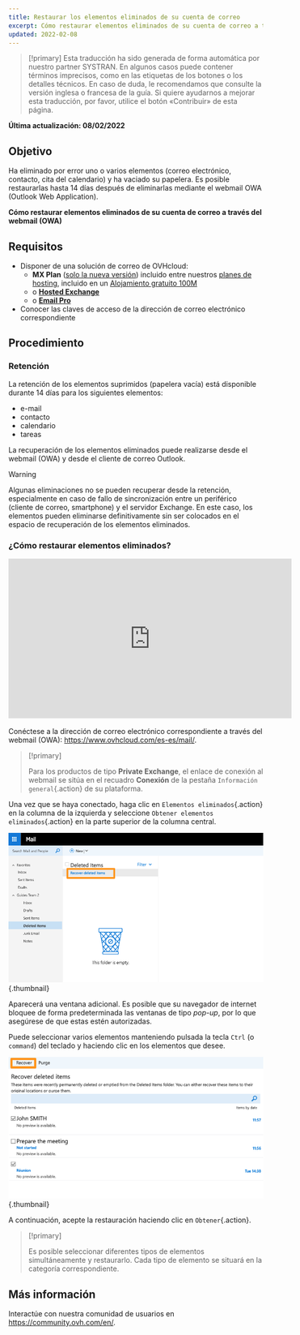 ```yaml
---
title: Restaurar los elementos eliminados de su cuenta de correo
excerpt: Cómo restaurar elementos eliminados de su cuenta de correo a través del webmail (OWA)
updated: 2022-02-08
---
```


> [!primary]
> Esta traducción ha sido generada de forma automática por nuestro partner SYSTRAN. En algunos casos puede contener términos imprecisos, como en las etiquetas de los botones o los detalles técnicos. En caso de duda, le recomendamos que consulte la versión inglesa o francesa de la guía. Si quiere ayudarnos a mejorar esta traducción, por favor, utilice el botón «Contribuir» de esta página.
>

**Última actualización: 08/02/2022**
 
## Objetivo

Ha eliminado por error uno o varios elementos (correo electrónico, contacto, cita del calendario) y ha vaciado su papelera. Es posible restaurarlas hasta 14 días después de eliminarlas mediante el webmail OWA (Outlook Web Application).

**Cómo restaurar elementos eliminados de su cuenta de correo a través del webmail (OWA)**
 
## Requisitos
 
- Disponer de una solución de correo de OVHcloud:
    - **MX Plan** ([solo la nueva versión](/pages/web_cloud/email_and_collaborative_solutions/mx_plan/email_generalities)) incluido entre nuestros [planes de hosting](https://www.ovhcloud.com/es-es/web-hosting/), incluido en un [Alojamiento gratuito 100M](https://www.ovhcloud.com/es-es/domains/free-web-hosting/) 
    - o [**Hosted Exchange**](https://www.ovhcloud.com/es-es/emails/hosted-exchange/)
    - o [**Email Pro**](https://www.ovhcloud.com/es-es/emails/email-pro/)
- Conocer las claves de acceso de la dirección de correo electrónico correspondiente

## Procedimiento

### Retención

La retención de los elementos suprimidos (papelera vacía) está disponible durante 14 días para los siguientes elementos:

- e-mail
- contacto
- calendario
- tareas

La recuperación de los elementos eliminados puede realizarse desde el webmail (OWA) y desde el cliente de correo Outlook.

> [!warning]
>
> Algunas eliminaciones no se pueden recuperar desde la retención, especialmente en caso de fallo de sincronización entre un periférico (cliente de correo, smartphone) y el servidor Exchange. En este caso, los elementos pueden eliminarse definitivamente sin ser colocados en el espacio de recuperación de los elementos eliminados.
>

### ¿Cómo restaurar elementos eliminados?

<iframe width="560" height="315" src="https://www.youtube-nocookie.com/embed/xnq6wvANUFs?start=117" title="Vídeo de YouTube" frameborder="0" allow="accelerometer; autoplay; clipboard-write; encrypted-media; gyroscope; picture-in-picture" allowfullscreen></iframe>

Conéctese a la dirección de correo electrónico correspondiente a través del webmail (OWA): <https://www.ovhcloud.com/es-es/mail/>.

> [!primary]
>
> Para los productos de tipo **Private Exchange**, el enlace de conexión al webmail se sitúa en el recuadro **Conexión** de la pestaña `Información general`{.action} de su plataforma.

Una vez que se haya conectado, haga clic en `Elementos eliminados`{.action} en la columna de la izquierda y seleccione `Obtener elementos eliminados`{.action} en la parte superior de la columna central.

![correo electrónico](images/3582.png){.thumbnail}

Aparecerá una ventana adicional. Es posible que su navegador de internet bloquee de forma predeterminada las ventanas de tipo *pop-up*, por lo que asegúrese de que estas estén autorizadas.

Puede seleccionar varios elementos manteniendo pulsada la tecla `Ctrl` (o `command`) del teclado y haciendo clic en los elementos que desee.

![correo electrónico](images/3584.png){.thumbnail}

A continuación, acepte la restauración haciendo clic en `Obtener`{.action}.

> [!primary]
>
> Es posible seleccionar diferentes tipos de elementos simultáneamente y restaurarlo. Cada tipo de elemento se situará en la categoría correspondiente.
> 

## Más información
 
Interactúe con nuestra comunidad de usuarios en <https://community.ovh.com/en/>.
